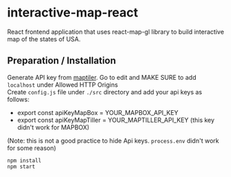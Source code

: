 # interactive-map-react

React frontend application that uses react-map-gl library to build interactive map of the states of USA. <br>

## Preparation / Installation

Generate API key from [maptiler](https://www.maptiler.com/). Go to edit and MAKE SURE to add `localhost` under Allowed HTTP Origins <br>
Create `config.js` file under `./src` directory and add your api keys as follows: <br>

- export const apiKeyMapBox = YOUR_MAPBOX_API_KEY
- export const apiKeyMapTiller = YOUR_MAPTILLER_API_KEY (this key didn't work for MAPBOX) <br>

(Note: this is not a good practice to hide Api keys. `process.env` didn't work for some reason) <br>

`npm install` <br>
`npm start`
